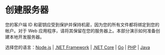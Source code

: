 # 创建服务器

您的客户端 ID 和密钥应受到保护并保持机密，因为您的所有文件都将绑定到您的帐户。对于 Web 应用程序，请将其保留在您的服务器上。本部分演示如何准备创建本地开发服务器。

选择您的语言：[Node.js](/zh-CN/environment/setup/nodejs_2legged) | [.NET Framework](/zh-CN/environment/setup/net_2legged) | [.NET Core](/zh-CN/environment/setup/netcore_2legged) | [Go](/zh-CN/environment/setup/go) | [PHP](/zh-CN/environment/setup/php) | [Java](/zh-CN/environment/setup/java) 

